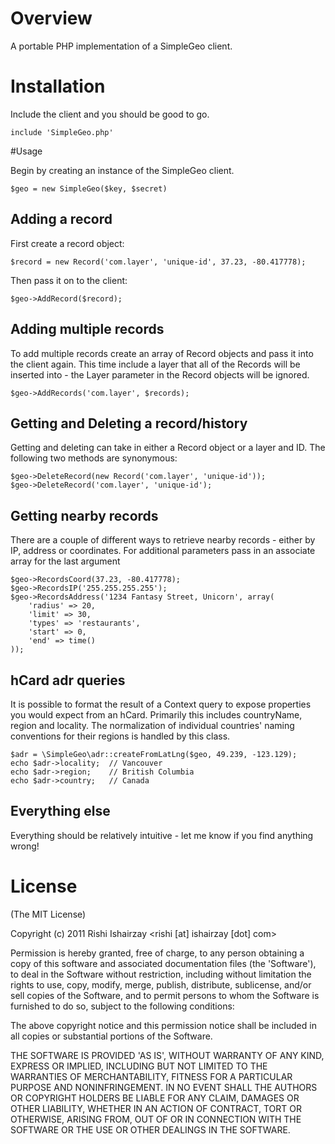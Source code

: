 
# Overview
A portable PHP implementation of a SimpleGeo client.

# Installation
Include the client and you should be good to go.

	include 'SimpleGeo.php'
	
#Usage

Begin by creating an instance of the SimpleGeo client.

	$geo = new SimpleGeo($key, $secret)

## Adding a record

First create a record object:

	$record = new Record('com.layer', 'unique-id', 37.23, -80.417778);

Then pass it on to the client:

	$geo->AddRecord($record);
	
## Adding multiple records

To add multiple records create an array of Record objects and pass it into the client again. This time include a layer that all of the Records will be inserted into - the Layer parameter in the Record objects will be ignored.

	$geo->AddRecords('com.layer', $records);

## Getting and Deleting a record/history

Getting and deleting can take in either a Record object or a layer and ID. The following two methods are synonymous:

	$geo->DeleteRecord(new Record('com.layer', 'unique-id'));
	$geo->DeleteRecord('com.layer', 'unique-id');

## Getting nearby records

There are a couple of different ways to retrieve nearby records - either by IP, address or coordinates. For additional parameters pass in an associate array for the last argument

	$geo->RecordsCoord(37.23, -80.417778);
	$geo->RecordsIP('255.255.255.255');
	$geo->RecordsAddress('1234 Fantasy Street, Unicorn', array(
		'radius' => 20,
		'limit' => 30,
		'types' => 'restaurants',
		'start' => 0,
		'end' => time()
	));

## hCard adr queries

It is possible to format the result of a Context query to expose properties you would expect from 
an hCard. Primarily this includes countryName, region and locality. The normalization of individual
countries' naming conventions for their regions is handled by this class.

	$adr = \SimpleGeo\adr::createFromLatLng($geo, 49.239, -123.129);
	echo $adr->locality;  // Vancouver
	echo $adr->region;    // British Columbia
	echo $adr->country;   // Canada

## Everything else

Everything should be relatively intuitive - let me know if you find anything wrong!

# License 

(The MIT License)

Copyright (c) 2011 Rishi Ishairzay &lt;rishi [at] ishairzay [dot] com&gt;

Permission is hereby granted, free of charge, to any person obtaining
a copy of this software and associated documentation files (the
'Software'), to deal in the Software without restriction, including
without limitation the rights to use, copy, modify, merge, publish,
distribute, sublicense, and/or sell copies of the Software, and to
permit persons to whom the Software is furnished to do so, subject to
the following conditions:

The above copyright notice and this permission notice shall be
included in all copies or substantial portions of the Software.

THE SOFTWARE IS PROVIDED 'AS IS', WITHOUT WARRANTY OF ANY KIND,
EXPRESS OR IMPLIED, INCLUDING BUT NOT LIMITED TO THE WARRANTIES OF
MERCHANTABILITY, FITNESS FOR A PARTICULAR PURPOSE AND NONINFRINGEMENT.
IN NO EVENT SHALL THE AUTHORS OR COPYRIGHT HOLDERS BE LIABLE FOR ANY
CLAIM, DAMAGES OR OTHER LIABILITY, WHETHER IN AN ACTION OF CONTRACT,
TORT OR OTHERWISE, ARISING FROM, OUT OF OR IN CONNECTION WITH THE
SOFTWARE OR THE USE OR OTHER DEALINGS IN THE SOFTWARE.